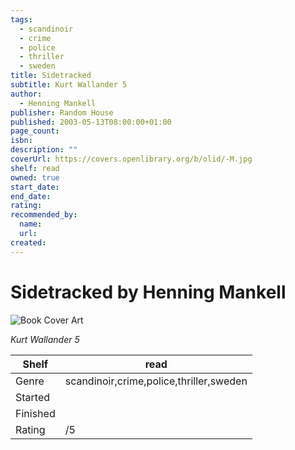 ```yaml
---
tags:
  - scandinoir
  - crime
  - police
  - thriller
  - sweden
title: Sidetracked
subtitle: Kurt Wallander 5
author:
  - Henning Mankell
publisher: Random House
published: 2003-05-13T08:00:00+01:00
page_count:
isbn:
description: ""
coverUrl: https://covers.openlibrary.org/b/olid/-M.jpg
shelf: read
owned: true
start_date:
end_date:
rating:
recommended_by:
  name:
  url:
created:
---
```


# Sidetracked by Henning Mankell

![Book Cover Art](https://covers.openlibrary.org/b/olid/-M.jpg)

_Kurt Wallander 5_

| Shelf | read |
| --- | --- |
| Genre | scandinoir,crime,police,thriller,sweden |
| Started |  |
| Finished |  |
| Rating | /5 |

